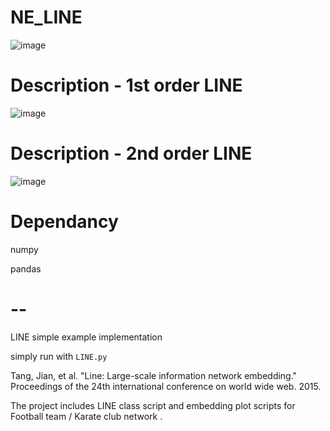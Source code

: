 # NE_LINE

![image](https://user-images.githubusercontent.com/35905280/96147824-9fe86d80-0f42-11eb-9882-4deec12294e4.png)

# Description - 1st order LINE
![image](https://user-images.githubusercontent.com/35905280/96147895-b1317a00-0f42-11eb-94c1-4ece5f6dc50c.png)
# Description - 2nd order LINE
![image](https://user-images.githubusercontent.com/35905280/96147931-b8588800-0f42-11eb-864e-530cd33b3651.png)


# Dependancy
numpy

pandas


# --
LINE simple example implementation 

simply run with ``LINE.py``

Tang, Jian, et al. "Line: Large-scale information network embedding." Proceedings of the 24th international conference on world wide web. 2015.


The project includes LINE class script and embedding plot scripts for Football team / Karate club network . 
